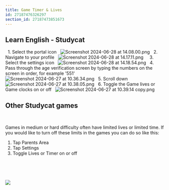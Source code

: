 ```yaml
---
title: Game Timer & Lives
id: 27187476326297
section_id: 27187473851673
---
```

## Learn English \- Studycat


 
1\. Select the portal icon
 
![Screenshot 2024-06-28 at 14.08.00.png](https://help.studycat.com/hc/article_attachments/34341801981977)
 
2\. Navigate to your profile
 
![Screenshot 2024-06-28 at 14.17.11.png](https://help.studycat.com/hc/article_attachments/34341801989401)
 
 
3\. Select the settings icon
 
![Screenshot 2024-06-28 at 14.18.54.png](https://help.studycat.com/hc/article_attachments/34341801998361)
 
4\. Pass through the age verification screen by typing the numbers on the screen in order, for example '551'
 
![Screenshot 2024-06-27 at 10.36.34.png](https://help.studycat.com/hc/article_attachments/34277789492249)
 
5\. Scroll down
 
![Screenshot 2024-06-27 at 10.38.05.png](https://help.studycat.com/hc/article_attachments/34277789494937)
 
6\. Toggle the Game lives or Game clocks on or off
 
![Screenshot 2024-06-27 at 10.39.14 copy.png](https://help.studycat.com/hc/article_attachments/34277789497369)
 
 

## Other Studycat games


 




Games in medium or hard difficulty often have limited lives or limited time. If you would like to turn off these limits in the games you can do so like this:


1. Tap Parents Area
2. Tap Settings
3. Toggle Lives or Timer on or off


 


 


![](https://help.studycat.com/hc/article_attachments/27187505863193)


 


